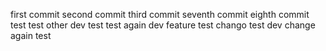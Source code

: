 first commit
second commit
third commit
seventh commit
eighth commit test test other dev test
test again
dev feature test chango test dev change again test
